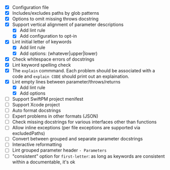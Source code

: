 - [x] Configuration file
- [x] Includes/excludes paths by glob patterns
- [x] Options to omit missing throws docstring
- [x] Support vertical alignment of parameter descriptions
    - [x] Add lint rule
    - [x] Add configuration to opt-in
- [x] Lint initial letter of keywords
    - [x] Add lint rule
    - [x] Add options: (whatever|upper|lower)
- [x] Check whitespace errors of docstrings
- [x] Lint keyword spelling check
- [x] The `explain` commmand. Each problem should be associated with a code and `explain CODE` should print
      out an explaination.
- [x] Lint empty lines between parameter/throws/returns
    - [x] Add lint rule
    - [x] Add options
- [ ] Support SwiftPM project menifest
- [ ] Support Xcode project
- [ ] Auto format docstrings
- [ ] Expert problems in other formats (JSON)
- [ ] Check missing docstrings for various interfaces other than functions
- [ ] Allow inline exceptions (per file exceptions are supported via excludedPaths)
- [ ] Convert between grouped and separate parameter docstrings
- [ ] Interactive reformatting
- [ ] Lint grouped parameter header `- Parameters`
- [ ] "consistent" option for `first-letter`: as long as keywords are consistent within a documentable, it's
      ok
